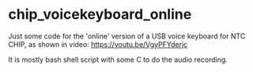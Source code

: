 # chip_voicekeyboard_online
Just some code for the 'online' version of a USB voice keyboard
for NTC CHIP, as shown in video:
https://youtu.be/VgyPFYderjc

It is mostly bash shell script with some C to do the audio recording.



